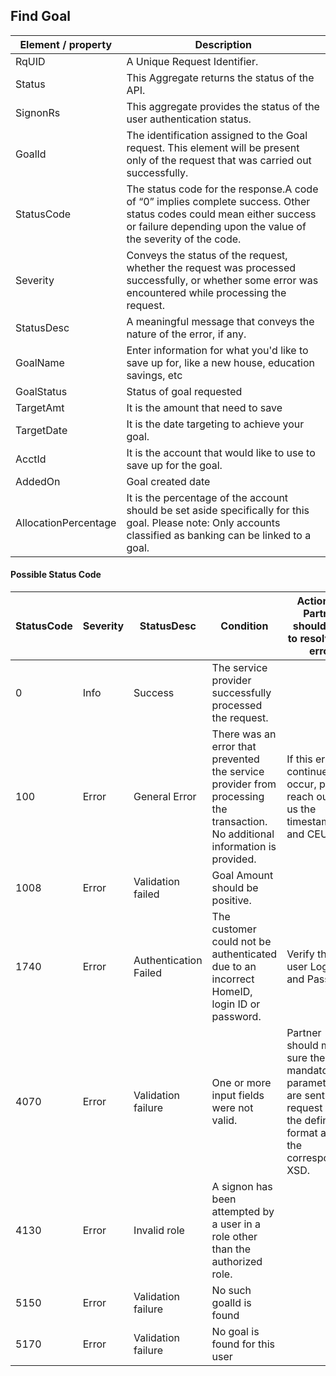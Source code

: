## Find Goal


|Element / property|Description|
|--- |--- |
|RqUID|A Unique Request Identifier.|
|Status|This Aggregate returns the status of the API.|
|SignonRs|This aggregate provides the status of the user authentication status.|
|GoalId|The identification assigned to the Goal request. This element will be present only of the request that was carried out successfully.|
|StatusCode|The status code for the response.A code of “0” implies complete success. Other status codes could mean either success or failure depending upon the value of the severity of the code.|
|Severity|Conveys the status of the request, whether the request was processed successfully, or whether some error was encountered while processing the request.|
|StatusDesc|A meaningful message that conveys the nature of the error, if any.|
|GoalName|Enter information for what you'd like to save up for, like a new house, education savings, etc|
|GoalStatus|Status of goal requested|
|TargetAmt|It is the amount that need to save|
|TargetDate|It is the date targeting to achieve your goal.|
|AcctId|It is the account that would like to use to save up for the goal.|
|AddedOn|Goal created date|
|AllocationPercentage|It is the percentage of the account should be set aside specifically for this goal. Please note: Only accounts classified as banking can be linked to a goal.|

#### Possible Status Code

|StatusCode|Severity|StatusDesc|Condition|ActionAPI Partner should take to resolve the error|
|--- |--- |--- |--- |--- |
|0|Info|Success|The service provider successfully processed the request.||
|100|Error|General Error|There was an error that prevented the service provider from processing the transaction. No additional information is provided.|If this error continues to occur, please reach out to us the timestamp and CEUserId.|
|1008|Error|Validation failed|Goal Amount should be positive.||
|1740|Error|Authentication Failed|The customer could not be authenticated due to an incorrect HomeID, login ID or password.|Verify the user Login ID and Password|
|4070|Error|Validation failure|One or more input fields were not valid.|Partner should make sure the mandatory parameters are sent in the request and in the defined format as in the corresponding XSD.|
|4130|Error|Invalid role|A signon has been attempted by a user in a role other than the authorized role.||
|5150|Error|Validation failure|No such goalId is found||
|5170|Error|Validation failure|No goal is found for this user||
